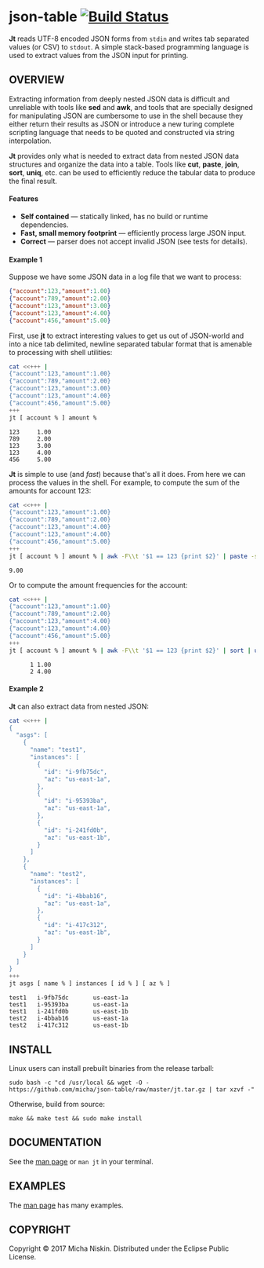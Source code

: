 # json-table [![Build Status](https://travis-ci.org/micha/json-table.svg?branch=master)](https://travis-ci.org/micha/json-table)

**Jt** reads UTF-8 encoded JSON forms from `stdin` and writes tab separated
values (or CSV) to `stdout`. A simple stack-based programming language is used
to extract values from the JSON input for printing.

## OVERVIEW

Extracting information from deeply nested JSON data is difficult and unreliable
with tools like **sed** and **awk**, and tools that are specially designed for
manipulating JSON are cumbersome to use in the shell because they either return
their results as JSON or introduce a new turing complete scripting language
that needs to be quoted and constructed via string interpolation.

**Jt** provides only what is needed to extract data from nested JSON data
structures and organize the data into a table. Tools like **cut**, **paste**,
**join**, **sort**, **uniq**, etc. can be used to efficiently reduce the
tabular data to produce the final result.

#### Features

* **Self contained** &mdash; statically linked, has no build or runtime dependencies.
* **Fast, small memory footprint** &mdash; efficiently process large JSON input.
* **Correct** &mdash; parser does not accept invalid JSON (see tests for details).

#### Example 1

Suppose we have some JSON data in a log file that we want to process:

```json
{"account":123,"amount":1.00}
{"account":789,"amount":2.00}
{"account":123,"amount":3.00}
{"account":123,"amount":4.00}
{"account":456,"amount":5.00}
```

First, use **jt** to extract interesting values to get us out of JSON-world and
into a nice tab delimited, newline separated tabular format that is amenable to
processing with shell utilities:

```bash
cat <<+++ |
{"account":123,"amount":1.00}
{"account":789,"amount":2.00}
{"account":123,"amount":3.00}
{"account":123,"amount":4.00}
{"account":456,"amount":5.00}
+++
jt [ account % ] amount %
```
```
123     1.00
789     2.00
123     3.00
123     4.00
456     5.00
```

**Jt** is simple to use (and *fast*) because that's all it does. From here we
can process the values in the shell. For example, to compute the sum of the
amounts for account 123:

```bash
cat <<+++ |
{"account":123,"amount":1.00}
{"account":789,"amount":2.00}
{"account":123,"amount":4.00}
{"account":123,"amount":4.00}
{"account":456,"amount":5.00}
+++
jt [ account % ] amount % | awk -F\\t '$1 == 123 {print $2}' | paste -sd+ |bc
```
```
9.00
```

Or to compute the amount frequencies for the account:

```bash
cat <<+++ |
{"account":123,"amount":1.00}
{"account":789,"amount":2.00}
{"account":123,"amount":4.00}
{"account":123,"amount":4.00}
{"account":456,"amount":5.00}
+++
jt [ account % ] amount % | awk -F\\t '$1 == 123 {print $2}' | sort | uniq -c
```
```
      1 1.00
      2 4.00
```

#### Example 2

**Jt** can also extract data from nested JSON:

```bash
cat <<+++ |
{
  "asgs": [
    {
      "name": "test1",
      "instances": [
        {
          "id": "i-9fb75dc",
          "az": "us-east-1a",
        },
        {
          "id": "i-95393ba",
          "az": "us-east-1a",
        },
        {
          "id": "i-241fd0b",
          "az": "us-east-1b",
        }
      ]
    },
    {
      "name": "test2",
      "instances": [
        {
          "id": "i-4bbab16",
          "az": "us-east-1a",
        },
        {
          "id": "i-417c312",
          "az": "us-east-1b",
        }
      ]
    }
  ]
}
+++
jt asgs [ name % ] instances [ id % ] [ az % ]
```
```
test1   i-9fb75dc       us-east-1a
test1   i-95393ba       us-east-1a
test1   i-241fd0b       us-east-1b
test2   i-4bbab16       us-east-1a
test2   i-417c312       us-east-1b
```

## INSTALL

Linux users can install prebuilt binaries from the release tarball:

```
sudo bash -c "cd /usr/local && wget -O - https://github.com/micha/json-table/raw/master/jt.tar.gz | tar xzvf -"
```

Otherwise, build from source:

```
make && make test && sudo make install
```

## DOCUMENTATION

See the [man page][man] or `man jt` in your terminal.

## EXAMPLES

The [man page][man] has many examples.

## COPYRIGHT

Copyright © 2017 Micha Niskin. Distributed under the Eclipse Public License.

[man]: http://htmlpreview.github.io/?https://raw.githubusercontent.com/micha/json-table/master/jt.1.html
